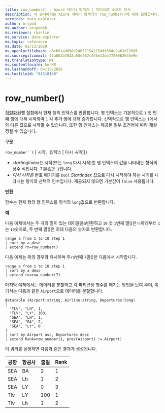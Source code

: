 ```yaml
---
title: row_number() - Azure 데이터 탐색기 | 마이크로 소프트 문서
description: 이 문서에서는 Azure 데이터 탐색기의 row_number()에 대해 설명합니다.
services: data-explorer
author: orspod
ms.author: orspodek
ms.reviewer: rkarlin
ms.service: data-explorer
ms.topic: reference
ms.date: 02/13/2020
ms.openlocfilehash: c8cb01ed098d24632154215ddf06dc2ab1d72695
ms.sourcegitcommit: 47a002b7032a05ef67c4e5e12de7720062645e9e
ms.translationtype: MT
ms.contentlocale: ko-KR
ms.lasthandoff: 04/15/2020
ms.locfileid: "81510169"
---
```

# <a name="row_number"></a>row_number()

[직렬화된](./windowsfunctions.md#serialized-row-set)행 집합에서 현재 행의 인덱스를 반환합니다.
행 인덱스는 기본적으로 `1` 첫 번째 행에 대해 시작되며 `1` 각 추가 행에 대해 증가합니다.
선택적으로 행 인덱스는 `1`에서 와 다른 값으로 시작할 수 있습니다.
또한 행 인덱스는 제공된 일부 조건어에 따라 재설정될 수 있습니다.

**구문**

`row_number``(` [ 시작`,` *인덱스* [ 다시 *시작*]]`)`

* *startingIndex는* 시작(또는 `long` 다시 시작)할 행 인덱스의 값을 나타내는 형식의 상수 식입니다. 기본값은 `1`입니다.
* *다시 시작은* 번호 매기기를 `bool` *StartIndex* 값으로 다시 시작해야 하는 시기를 나타내는 형식의 선택적 인수입니다. 제공되지 않으면 기본값이 `false` 사용됩니다.

**반환**

함수는 현재 행의 행 인덱스를 형식의 `long`값으로 반환합니다.

**예**

다음 예제에서는 두 개의 열이 있는 테이블을`a`반환하고 `10` 첫 `1`번째 열()은`rn`아래부터 `1` 는 `10`숫자로, 두 번째 열()은 최대 다음의 숫자로 반환합니다.

```kusto
range a from 1 to 10 step 1
| sort by a desc
| extend rn=row_number()
```

다음 예제는 위의 경우와 유사하며 두`rn`번째 `7`열()만 다음에서 시작합니다.

```kusto
range a from 1 to 10 step 1
| sort by a desc
| extend rn=row_number(7)
```

마지막 예제에서는 데이터를 분할하고 각 파티션당 행수를 매기는 방법을 보여 주며, 여기서는 다음과 같은 `Airport`으로 데이터를 분할합니다.

```kusto
datatable (Airport:string, Airline:string, Departures:long)
[
  "TLV", "LH", 1,
  "TLV", "LY", 100,
  "SEA", "LH", 1,
  "SEA", "BA", 2,
  "SEA", "LY", 0
]
| sort by Airport asc, Departures desc
| extend Rank=row_number(1, prev(Airport) != Airport)
```

이 쿼리를 실행하면 다음과 같은 결과가 생성됩니다.

공항  | 항공사  | 출발  | Rank
---------|----------|-------------|------
SEA      | BA       | 2           | 1
SEA      | Lh       | 1           | 2
SEA      | LY       | 0           | 3
Tlv      | LY       | 100         | 1
Tlv      | Lh       | 1           | 2